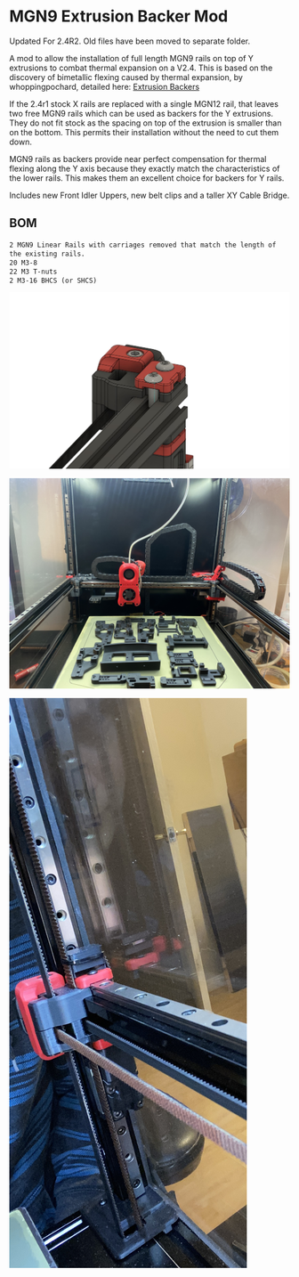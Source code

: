 # MGN9 Extrusion Backer Mod

Updated For 2.4R2.  Old files have been moved to separate folder.

A mod to allow the installation of full length MGN9 rails on top of Y extrusions to combat thermal expansion on a V2.4.  This is based on the discovery of bimetallic flexing caused by thermal expansion, by whoppingpochard, detailed here: [Extrusion Backers](../../whoppingpochard/extrusion_backers)

If the 2.4r1 stock X rails are replaced with a single MGN12 rail, that leaves two free MGN9 rails which can be used as backers for the Y extrusions.  They do not fit stock as the spacing on top of the extrusion is smaller than on the bottom.  This permits their installation without the need to cut them down.

MGN9 rails as backers provide near perfect compensation for thermal flexing along the Y axis because they exactly match the characteristics of the lower rails.  This makes them an excellent choice for backers for Y rails.  

Includes new Front Idler Uppers, new belt clips and a taller XY Cable Bridge. 

## BOM
```
2 MGN9 Linear Rails with carriages removed that match the length of the existing rails.
20 M3-8
22 M3 T-nuts
2 M3-16 BHCS (or SHCS)
```

![Idler](IMAGES/Front_Idler_MGN9_Backer.JPG)

![Rails_Installed](IMAGES/Rails_installed.JPG)

![Installed](IMAGES/Rail_with_idler.jpg)

